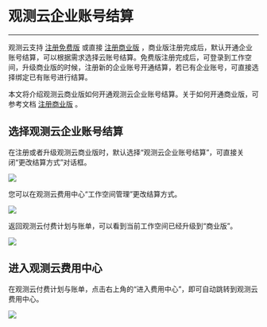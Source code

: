# 观测云企业账号结算
---

观测云支持 [注册免费版](../../billing/free-start.md) 或直接 [注册商业版](../../billing/commercial-register.md) ，商业版注册完成后，默认开通企业账号结算，可以根据需求选择云账号结算。免费版注册完成后，可登录到工作空间，升级商业版的时候，注册新的企业账号开通结算，若已有企业账号，可直接选择绑定已有账号进行结算。

本文将介绍观测云商业版如何开通观测云企业账号结算。关于如何开通商业版，可参考文档 [注册商业版](../../billing/commercial-register.md) 。

## 选择观测云企业账号结算

在注册或者升级观测云商业版时，默认选择“观测云企业账号结算”，可直接关闭“更改结算方式”对话框。

![](../img/7.biling_account_9.png)

您可以在观测云费用中心“工作空间管理”更改结算方式。

![](../img/7.biling_account_10.png)

返回观测云付费计划与账单，可以看到当前工作空间已经升级到“商业版”。

![](../img/7.biling_account_11.png)

## 进入观测云费用中心

在观测云付费计划与账单，点击右上角的“进入费用中心”，即可自动跳转到观测云费用中心。

![](../img/7.biling_account_12.png)

